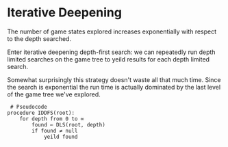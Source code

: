 # Iterative Deepening

The number of game states explored increases exponentially with respect to the depth searched.

Enter iterative deepening depth-first search: we can repeatedly run depth limited searches on the game tree to
yeild results for each depth limited search.

Somewhat surprisingly this strategy doesn't waste all that much time. Since the search is exponential the run time is actually dominated by the last level of the game tree we've explored.

```
 # Pseudocode
procedure IDDFS(root):
    for depth from 0 to ∞
        found ← DLS(root, depth)
        if found ≠ null
            yeild found
```